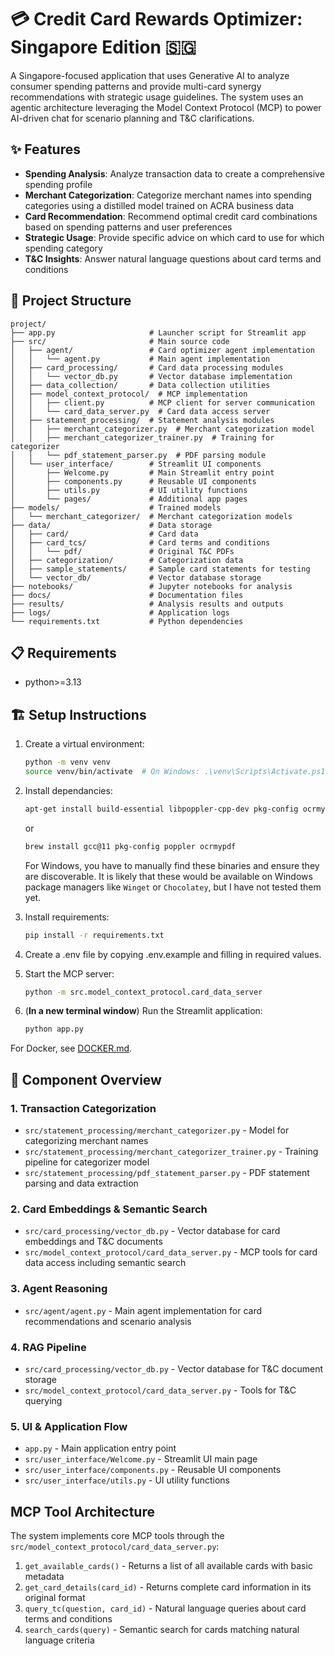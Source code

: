 # 💳 Credit Card Rewards Optimizer: Singapore Edition 🇸🇬

A Singapore-focused application that uses Generative AI to analyze consumer spending patterns and provide multi-card synergy recommendations with strategic usage guidelines. The system uses an agentic architecture leveraging the Model Context Protocol (MCP) to power AI-driven chat for scenario planning and T&C clarifications.

## ✨ Features

- **Spending Analysis**: Analyze transaction data to create a comprehensive spending profile
- **Merchant Categorization**: Categorize merchant names into spending categories using a distilled model trained on ACRA business data
- **Card Recommendation**: Recommend optimal credit card combinations based on spending patterns and user preferences
- **Strategic Usage**: Provide specific advice on which card to use for which spending category
- **T&C Insights**: Answer natural language questions about card terms and conditions

## 🌳 Project Structure

```plaintext
project/
├── app.py                     # Launcher script for Streamlit app
├── src/                       # Main source code
│   ├── agent/                 # Card optimizer agent implementation
│   │   └── agent.py           # Main agent implementation
│   ├── card_processing/       # Card data processing modules
│   │   └── vector_db.py       # Vector database implementation
│   ├── data_collection/       # Data collection utilities
│   ├── model_context_protocol/  # MCP implementation
│   │   ├── client.py          # MCP client for server communication
│   │   └── card_data_server.py  # Card data access server
│   ├── statement_processing/  # Statement analysis modules
│   │   ├── merchant_categorizer.py  # Merchant categorization model
│   │   ├── merchant_categorizer_trainer.py  # Training for categorizer
│   │   └── pdf_statement_parser.py  # PDF parsing module
│   └── user_interface/        # Streamlit UI components
│       ├── Welcome.py         # Main Streamlit entry point
│       ├── components.py      # Reusable UI components
│       ├── utils.py           # UI utility functions
│       └── pages/             # Additional app pages
├── models/                    # Trained models
│   └── merchant_categorizer/  # Merchant categorization models
├── data/                      # Data storage
│   ├── card/                  # Card data
│   ├── card_tcs/              # Card terms and conditions
│   │   └── pdf/               # Original T&C PDFs
│   ├── categorization/        # Categorization data
│   ├── sample_statements/     # Sample card statements for testing
│   └── vector_db/             # Vector database storage
├── notebooks/                 # Jupyter notebooks for analysis
├── docs/                      # Documentation files
├── results/                   # Analysis results and outputs
├── logs/                      # Application logs
└── requirements.txt           # Python dependencies
```

## 📋 Requirements

- python>=3.13

## 🏗️ Setup Instructions

1. Create a virtual environment:

   ```bash
   python -m venv venv
   source venv/bin/activate  # On Windows: .\venv\Scripts\Activate.ps1
   ```

2. Install dependancies:

   ```bash
   apt-get install build-essential libpoppler-cpp-dev pkg-config ocrmypdf
   ```

   or

   ```bash
   brew install gcc@11 pkg-config poppler ocrmypdf
   ```

   For Windows, you have to manually find these binaries and ensure they are discoverable. It is likely that these would be available on Windows package managers like `Winget` or `Chocolatey`, but I have not tested them yet.

3. Install requirements:

   ```bash
   pip install -r requirements.txt
   ```

4. Create a .env file by copying .env.example and filling in required values.

5. Start the MCP server:

   ```bash
   python -m src.model_context_protocol.card_data_server
   ```

6. (**In a new terminal window**) Run the Streamlit application:

   ```bash
   python app.py
   ```

For Docker, see [DOCKER.md](DOCKER.md).

## 🧐 Component Overview

### 1. Transaction Categorization

- `src/statement_processing/merchant_categorizer.py` - Model for categorizing merchant names
- `src/statement_processing/merchant_categorizer_trainer.py` - Training pipeline for categorizer model
- `src/statement_processing/pdf_statement_parser.py` - PDF statement parsing and data extraction

### 2. Card Embeddings & Semantic Search

- `src/card_processing/vector_db.py` - Vector database for card embeddings and T&C documents
- `src/model_context_protocol/card_data_server.py` - MCP tools for card data access including semantic search

### 3. Agent Reasoning

- `src/agent/agent.py` - Main agent implementation for card recommendations and scenario analysis

### 4. RAG Pipeline

- `src/card_processing/vector_db.py` - Vector database for T&C document storage
- `src/model_context_protocol/card_data_server.py` - Tools for T&C querying

### 5. UI & Application Flow

- `app.py` - Main application entry point
- `src/user_interface/Welcome.py` - Streamlit UI main page
- `src/user_interface/components.py` - Reusable UI components
- `src/user_interface/utils.py` - UI utility functions

## MCP Tool Architecture

The system implements core MCP tools through the `src/model_context_protocol/card_data_server.py`:

1. `get_available_cards()` - Returns a list of all available cards with basic metadata
2. `get_card_details(card_id)` - Returns complete card information in its original format
3. `query_tc(question, card_id)` - Natural language queries about card terms and conditions
4. `search_cards(query)` - Semantic search for cards matching natural language criteria
